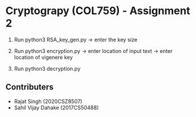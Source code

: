 # Cryptograpy (COL759) - Assignment 2

1) Run python3 RSA_key_gen.py
-> enter the key size

2) Run python3 encryption.py
-> enter location of input text
-> enter location of vigenere key

3) Run python3 decryption.py


## Contributers
* Rajat Singh (2020CSZ8507)
* Sahil Vijay Dahake (2017CS50488)
